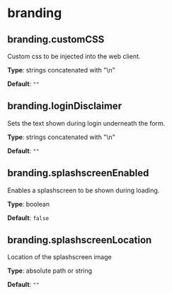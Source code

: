 # branding
## branding.customCSS
Custom css to be injected into the web client.


**Type**: strings concatenated with "\n"

**Default**: `""`

## branding.loginDisclaimer
Sets the text shown during login underneath the form.


**Type**: strings concatenated with "\n"

**Default**: `""`

## branding.splashscreenEnabled
Enables a splashscreen to be shown during loading.


**Type**: boolean

**Default**: `false`

## branding.splashscreenLocation
Location of the splashscreen image


**Type**: absolute path or string

**Default**: `""`
